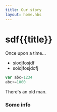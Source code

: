 ```yaml
---
title: Our story
layout: home.hbs
---
```

# sdf{{title}}

Once upon a time...
- siodjfosjdf
- soidjfosjdofj

```javascript
var abc=1234
abc+=1000
```

There's an old man.

### Some info

